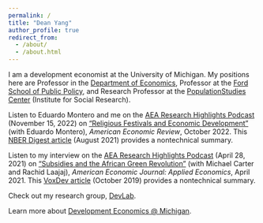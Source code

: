 ```yaml
---
permalink: /
title: "Dean Yang"
author_profile: true
redirect_from: 
  - /about/
  - /about.html
---
```


I am a development economist at the University of Michigan. My positions here are Professor in the [Department of Economics](https://lsa.umich.edu/econ), Professor at the [Ford School of Public Policy](https://fordschool.umich.edu/), and Research Professor at the [PopulationStudies Center](https://psc.isr.umich.edu/) (Institute for Social Research).

Listen to Eduardo Montero and me on the [AEA Research Highlights Podcast](https://www.aeaweb.org/research/religious-festivals-development-mexico) (November 15, 2022) on [“Religious Festivals and Economic Development”](https://pubs.aeaweb.org/doi/pdfplus/10.1257/aer.20211094) (with Eduardo Montero), *American Economic Review*, October 2022. This [NBER Digest article](https://www.nber.org/digest-202108/religious-festivals-agriculture-and-economic-progress-mexico) (August 2021) provides a nontechnical summary.

Listen to my interview on the [AEA Research Highlights Podcast](https://www.aeaweb.org/research/dean-yang-africa-green-revolution) (April 28, 2021) on [“Subsidies and the African Green Revolution”](https://www.aeaweb.org/articles?id=10.1257/app.20190396&&from=f) (with Michael Carter and Rachid Laajaj), *American Economic Journal: Applied Economics*, April 2021. This [VoxDev article](https://voxdev.org/topic/agriculture/temporary-agricultural-input-subsidies-have-lasting-impacts-mozambique-experiment) (October 2019) provides a nontechnical summary.

Check out my research group, [DevLab](https://deanyang-econ.github.io/deanyang/devlab/).

Learn more about [Development Economics @ Michigan](https://devecon.umich.edu).